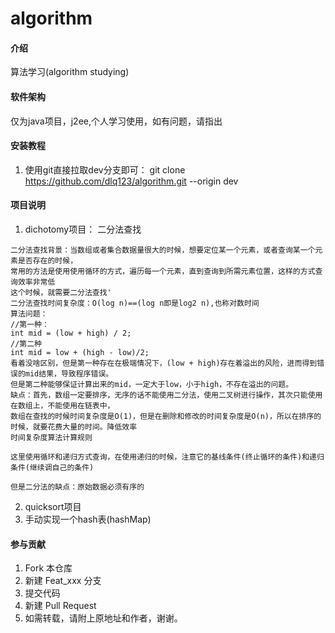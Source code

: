 # algorithm

#### 介绍
算法学习(algorithm studying)

#### 软件架构
仅为java项目，j2ee,个人学习使用，如有问题，请指出


#### 安装教程

1.  使用git直接拉取dev分支即可：  git clone https://github.com/dlq123/algorithm.git  --origin dev

#### 项目说明

1.  dichotomy项目：
二分法查找
````
二分法查找背景：当数组或者集合数据量很大的时候，想要定位某一个元素，或者查询某一个元素是否存在的时候，
常用的方法是使用使用循环的方式，遍历每一个元素，直到查询到所需元素位置，这样的方式查询效率非常低
这个时候，就需要二分法查找'
二分法查找时间复杂度：O(log n)==(log n即是log2 n),也称对数时间
算法问题：
//第一种：
int mid = (low + high) / 2;
//第二种
int mid = low + (high - low)/2;
看着没啥区别，但是第一种存在在极端情况下，(low + high)存在着溢出的风险，进而得到错误的mid结果，导致程序错误。
但是第二种能够保证计算出来的mid，一定大于low，小于high，不存在溢出的问题。
缺点：首先，数组一定要排序，无序的话不能使用二分法，使用二叉树进行操作，其次只能使用在数组上，不能使用在链表中，
数组在查找的时候时间复杂度是O(1)，但是在删除和修改的时间复杂度是O(n)，所以在排序的时候，就要花费大量的时间。降低效率
时间复杂度算法计算规则
````

````
这里使用循环和递归方式查询，在使用递归的时候，注意它的基线条件(终止循环的条件)和递归条件(继续调自己的条件)
````
```
但是二分法的缺点：原始数据必须有序的
```

2.  quicksort项目
3.  手动实现一个hash表(hashMap)

#### 参与贡献

1.  Fork 本仓库
2.  新建 Feat_xxx 分支
3.  提交代码
4.  新建 Pull Request
5.  如需转载，请附上原地址和作者，谢谢。

